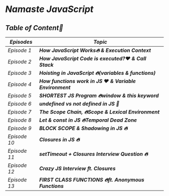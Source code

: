 # _Namaste JavaScript_  
## _Table of Content🚀_
| _Episodes_ | _Topic_ |
|----|--------------------|
| _Episode 1_ | _**How JavaScript Works🔥 & Execution Context**_ |
| _Episode 2_ | _**How JavaScript Code is executed?❤️ & Call Stack**_ |
| _Episode 3_ | _**Hoisting in JavaScript 🔥(variables & functions)**_ |
| _Episode 4_ | _**How functions work in JS ❤️ & Variable Environment**_ |
| _Episode 5_ | _**SHORTEST JS Program 🔥window & this keyword**_ |
| _Episode 6_ | _**undefined vs not defined in JS 🤔**_ |
| _Episode 7_ | _**The Scope Chain, 🔥Scope & Lexical Environment**_ |
| _Episode 8_ | _**Let & const in JS 🔥Temporal Dead Zone**_ |
| _Episode 9_ | _**BLOCK SCOPE & Shadowing in JS 🔥**_ |
| _Episode 10_ | _**Closures in JS 🔥**_ |
| _Episode 11_ | _**setTimeout + Closures Interview Question 🔥**_ |
| _Episode 12_ | _**Crazy JS Interview ft. Closures**_ |
| _Episode 13_ | _**FIRST CLASS FUNCTIONS 🔥ft. Anonymous Functions**_ |















